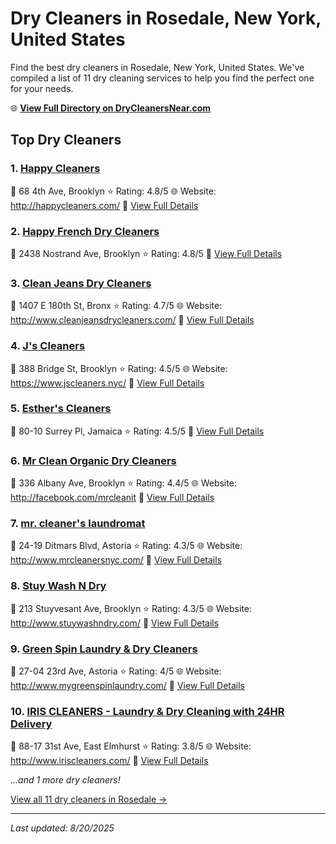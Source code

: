 # Dry Cleaners in Rosedale, New York, United States

Find the best dry cleaners in Rosedale, New York, United States. We've compiled a list of 11 dry cleaning services to help you find the perfect one for your needs.

🌐 **[View Full Directory on DryCleanersNear.com](https://drycleanersnear.com/city/US/New%20York/Rosedale)**

## Top Dry Cleaners

### 1. [Happy Cleaners](https://drycleanersnear.com/dryCleaner/686dcd3304b0376d46bba4c8/happy-cleaners)
📍 68 4th Ave, Brooklyn
⭐ Rating: 4.8/5
🌐 Website: http://happycleaners.com/
🔗 [View Full Details](https://drycleanersnear.com/dryCleaner/686dcd3304b0376d46bba4c8/happy-cleaners)

### 2. [Happy French Dry Cleaners](https://drycleanersnear.com/dryCleaner/686dcd5604b0376d46bba72c/happy-french-dry-cleaners)
📍 2438 Nostrand Ave, Brooklyn
⭐ Rating: 4.8/5
🔗 [View Full Details](https://drycleanersnear.com/dryCleaner/686dcd5604b0376d46bba72c/happy-french-dry-cleaners)

### 3. [Clean Jeans Dry Cleaners](https://drycleanersnear.com/dryCleaner/686dcd4a04b0376d46bba6cb/clean-jeans-dry-cleaners)
📍 1407 E 180th St, Bronx
⭐ Rating: 4.7/5
🌐 Website: http://www.cleanjeansdrycleaners.com/
🔗 [View Full Details](https://drycleanersnear.com/dryCleaner/686dcd4a04b0376d46bba6cb/clean-jeans-dry-cleaners)

### 4. [J's Cleaners](https://drycleanersnear.com/dryCleaner/686dcd3604b0376d46bba54c/j-s-cleaners)
📍 388 Bridge St, Brooklyn
⭐ Rating: 4.5/5
🌐 Website: https://www.jscleaners.nyc/
🔗 [View Full Details](https://drycleanersnear.com/dryCleaner/686dcd3604b0376d46bba54c/j-s-cleaners)

### 5. [Esther's Cleaners](https://drycleanersnear.com/dryCleaner/686dcd8004b0376d46bba86d/esther-s-cleaners)
📍 80-10 Surrey Pl, Jamaica
⭐ Rating: 4.5/5
🔗 [View Full Details](https://drycleanersnear.com/dryCleaner/686dcd8004b0376d46bba86d/esther-s-cleaners)

### 6. [Mr Clean Organic Dry Cleaners](https://drycleanersnear.com/dryCleaner/686dcd3804b0376d46bba58d/mr-clean-organic-dry-cleaners)
📍 336 Albany Ave, Brooklyn
⭐ Rating: 4.4/5
🌐 Website: http://facebook.com/mrcleanit
🔗 [View Full Details](https://drycleanersnear.com/dryCleaner/686dcd3804b0376d46bba58d/mr-clean-organic-dry-cleaners)

### 7. [mr. cleaner's laundromat](https://drycleanersnear.com/dryCleaner/686dcd3204b0376d46bba4a7/mr-cleaner-s-laundromat)
📍 24-19 Ditmars Blvd, Astoria
⭐ Rating: 4.3/5
🌐 Website: http://www.mrcleanersnyc.com/
🔗 [View Full Details](https://drycleanersnear.com/dryCleaner/686dcd3204b0376d46bba4a7/mr-cleaner-s-laundromat)

### 8. [Stuy Wash N Dry](https://drycleanersnear.com/dryCleaner/686dcd8904b0376d46bba8ac/stuy-wash-n-dry)
📍 213 Stuyvesant Ave, Brooklyn
⭐ Rating: 4.3/5
🌐 Website: http://www.stuywashndry.com/
🔗 [View Full Details](https://drycleanersnear.com/dryCleaner/686dcd8904b0376d46bba8ac/stuy-wash-n-dry)

### 9. [Green Spin Laundry & Dry Cleaners](https://drycleanersnear.com/dryCleaner/686dcd5204b0376d46bba70b/green-spin-laundry-dry-cleaners)
📍 27-04 23rd Ave, Astoria
⭐ Rating: 4/5
🌐 Website: http://www.mygreenspinlaundry.com/
🔗 [View Full Details](https://drycleanersnear.com/dryCleaner/686dcd5204b0376d46bba70b/green-spin-laundry-dry-cleaners)

### 10. [IRIS CLEANERS - Laundry & Dry Cleaning with 24HR Delivery](https://drycleanersnear.com/dryCleaner/686dcd4e04b0376d46bba6eb/iris-cleaners-laundry-dry-cleaning-with-24hr-delivery)
📍 88-17 31st Ave, East Elmhurst
⭐ Rating: 3.8/5
🌐 Website: http://www.iriscleaners.com/
🔗 [View Full Details](https://drycleanersnear.com/dryCleaner/686dcd4e04b0376d46bba6eb/iris-cleaners-laundry-dry-cleaning-with-24hr-delivery)


*...and 1 more dry cleaners!*

[View all 11 dry cleaners in Rosedale →](https://drycleanersnear.com/city/US/New%20York/Rosedale)

---

*Last updated: 8/20/2025*
